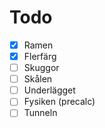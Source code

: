 # Todo

- [x] Ramen
- [x] Flerfärg
- [ ] Skuggor
- [ ] Skålen
- [ ] Underlägget
- [ ] Fysiken (precalc)
- [ ] Tunneln
